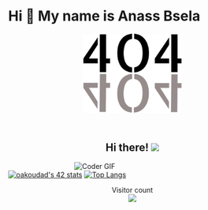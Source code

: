 # Hi 👋 My name is Anass Bsela
<div align="center">
  <img src="https://github.com/absela/absela/blob/main/404.png" alt="4O4 Image" width="200">
</div>
<h2 align="center">
 <abc>
  <br>Hi there! <img src="https://user-images.githubusercontent.com/42378118/110234147-e3259600-7f4e-11eb-95be-0c4047144dea.gif" width="25"><br>
 </abc>
</h2>

<div>
 <img width="370" align="right" src="https://media.giphy.com/media/SWoSkN6DxTszqIKEqv/giphy.gif" alt="Coder GIF">
</div>


[![oakoudad's 42 stats](https://badge.mediaplus.ma/darkblue/absela)](https://github.com/oakoudad/badge42)
[![Top Langs](https://github-readme-stats.vercel.app/api/top-langs/?username=absela&theme=dracula)](https://github.com/anuraghazra/github-readme-stats) 
<p align="center"> 
  Visitor count<br>
  <img src="https://profile-counter.glitch.me/absela/count.svg" />
</p>
